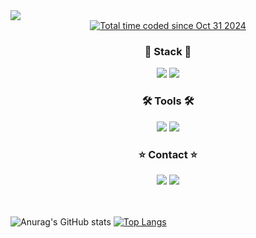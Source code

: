 <img src="https://capsule-render.vercel.app/api?type=waving&color=gradient&height=300&section=header&text=Hello!!&desc=well%20come%20to%20my%20github&fontSize=100&fontAlignY=40" />

<div align="center">
<a align="center" href="https://wakatime.com/@4e19f77a-1698-4b5e-839f-117abb42c213"><img src="https://wakatime.com/badge/user/4e19f77a-1698-4b5e-839f-117abb42c213.svg" alt="Total time coded since Oct 31 2024" /></a>
</div>
<h3 align="center">🌱 Stack 🌱</h3>
<div align="center">
  <img src="https://img.shields.io/badge/typescript-007ACC.svg?style=for-the-badge&logo=typescript&logoColor=white" />
  <img src="https://img.shields.io/badge/next.js-272727?style=for-the-badge&logo=nextdotjs&logoColor=white" />
</div>

<h3 align="center">🛠 Tools 🛠</h3>
<div align="center">
  <img src="https://img.shields.io/badge/github-181717.svg?style=for-the-badge&logo=github&logoColor=white" />
  <img src="https://img.shields.io/badge/Notion-F3F3F3.svg?style=for-the-badge&logo=notion&logoColor=black" />
</div>

<h3 align="center">⭐ Contact ⭐</h3>
<div align="center">
<img src="https://img.shields.io/badge/jyqaz7548@gmail.com-EA4335?style=for-the-badge&logo=gmail&logoColor=FFFFFF"/>
<img src="https://img.shields.io/badge/jyqaz7548-E4405F?style=for-the-badge&logo=instagram&logoColor=FFFFFF"/>
</div>

<h9>ㅤ</h9>

![Anurag's GitHub stats](https://github-readme-stats.vercel.app/api?username=jyqaz7548&show_icons=true&theme=radical)
[![Top Langs](https://github-readme-stats.vercel.app/api/top-langs/?username=jyqaz7548&layout=compact&theme=radical&langs_count=8)](https://github.com/anuraghazra/github-readme-stats)
